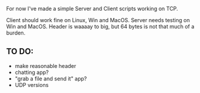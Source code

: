 For now I've made a simple Server and Client scripts working on TCP.

Client should work fine on Linux, Win and MacOS.
Server needs testing on Win and MacOS.
Header is waaaay to big, but 64 bytes is not that much of a burden.

## TO DO:
- make reasonable header
- chatting app?
- "grab a file and send it" app?
- UDP versions
